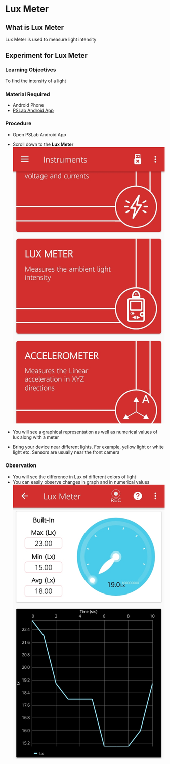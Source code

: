 # Lux Meter


## What is Lux Meter
Lux Meter is used to measure light intensity

## Experiment for Lux Meter

### Learning Objectives
To find the intensity of a light 
### Material Required
* Android Phone
* [PSLab Android App](https://play.google.com/store/apps/details?id=io.pslab&hl=en_US)

### Procedure
* Open PSLab Android App
* Scroll down to the **Lux Meter**
![Screenshot](/_static/lux_image_1.jpg)

* You will see a graphical representation as well as numerical values of lux along with a meter 
* Bring your device near different lights. For example, yellow light or white light etc. Sensors are usually near the front camera

### Observation

* You will see the difference in Lux of different colors of light
* You can easily observe changes in graph and in numerical values
![Screenshot](/_static/lux_image_2.jpg)
